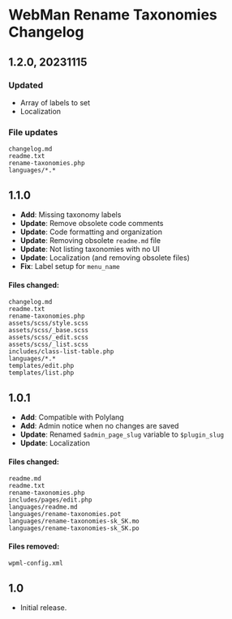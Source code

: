 # WebMan Rename Taxonomies Changelog

## 1.2.0, 20231115

### Updated
- Array of labels to set
- Localization

### File updates
	changelog.md
	readme.txt
	rename-taxonomies.php
	languages/*.*


## 1.1.0

* **Add**: Missing taxonomy labels
* **Update**: Remove obsolete code comments
* **Update**: Code formatting and organization
* **Update**: Removing obsolete `readme.md` file
* **Update**: Not listing taxonomies with no UI
* **Update**: Localization (and removing obsolete files)
* **Fix**: Label setup for `menu_name`

#### Files changed:

	changelog.md
	readme.txt
	rename-taxonomies.php
	assets/scss/style.scss
	assets/scss/_base.scss
	assets/scss/_edit.scss
	assets/scss/_list.scss
	includes/class-list-table.php
	languages/*.*
	templates/edit.php
	templates/list.php


## 1.0.1

* **Add**: Compatible with Polylang
* **Add**: Admin notice when no changes are saved
* **Update**: Renamed `$admin_page_slug` variable to `$plugin_slug`
* **Update**: Localization

#### Files changed:

	readme.md
	readme.txt
	rename-taxonomies.php
	includes/pages/edit.php
	languages/readme.md
	languages/rename-taxonomies.pot
	languages/rename-taxonomies-sk_SK.mo
	languages/rename-taxonomies-sk_SK.po

#### Files removed:

	wpml-config.xml


## 1.0

* Initial release.
